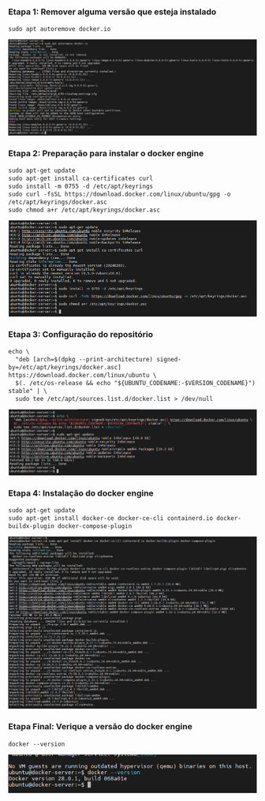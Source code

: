 ### Etapa 1: Remover alguma versão que esteja instalado ###

````
sudo apt autoremove docker.io
````
![alt text](pictures/autoremove.PNG)

### Etapa 2: Preparação para instalar o docker engine ###

````
sudo apt-get update
sudo apt-get install ca-certificates curl
sudo install -m 0755 -d /etc/apt/keyrings
sudo curl -fsSL https://download.docker.com/linux/ubuntu/gpg -o /etc/apt/keyrings/docker.asc
sudo chmod a+r /etc/apt/keyrings/docker.asc
````
![alt text](pictures/update.PNG)

### Etapa 3: Configuração do repositório ###

````
echo \
  "deb [arch=$(dpkg --print-architecture) signed-by=/etc/apt/keyrings/docker.asc] https://download.docker.com/linux/ubuntu \
  $(. /etc/os-release && echo "${UBUNTU_CODENAME:-$VERSION_CODENAME}") stable" | \
  sudo tee /etc/apt/sources.list.d/docker.list > /dev/null
````
![alt text](pictures/repo.PNG)

### Etapa 4: Instalação do docker engine ##

````
sudo apt-get update
sudo apt-get install docker-ce docker-ce-cli containerd.io docker-buildx-plugin docker-compose-plugin
````
![alt text](pictures/install.PNG)
### Etapa Final: Verique a versão do docker engine ##

````
docker --version
````
![alt text](pictures/version.PNG)